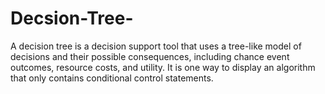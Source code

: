 # Decsion-Tree-
A decision tree is a decision support tool that uses a tree-like model of decisions and their possible consequences, including chance event outcomes, resource costs, and utility. It is one way to display an algorithm that only contains conditional control statements.
